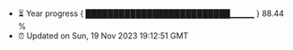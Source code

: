 - ⏳ Year progress { ██████████████████████████▁▁▁▁ } 88.44 %
- ⏰ Updated on Sun, 19 Nov 2023 19:12:51 GMT

